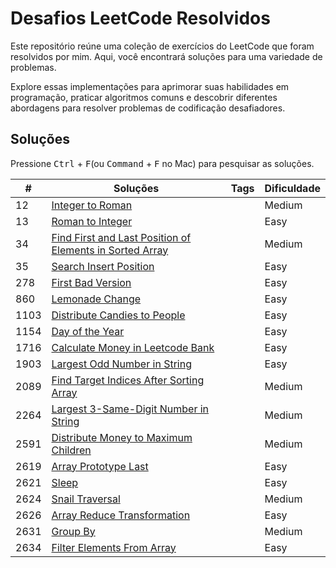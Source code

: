 
# Desafios LeetCode Resolvidos

Este repositório reúne uma coleção de exercícios do LeetCode que foram resolvidos por mim. Aqui, você encontrará soluções para uma variedade de problemas.

Explore essas implementações para aprimorar suas habilidades em programação, praticar algoritmos comuns e descobrir diferentes abordagens para resolver problemas de codificação desafiadores.

## Soluções

Pressione <kbd>Ctrl</kbd> + <kbd>F</kbd>(ou <kbd>Command</kbd> + <kbd>F</kbd> no Mac) para pesquisar as soluções.

| #    | Soluções                                                                                                                                                                 | Tags | Dificuldade |
| ---- | ------------------------------------------------------------------------------------------------------------------------------------------------------------------------ | ---- | ----------- |
| 12   | [Integer to Roman](/solution/12%20-%20Integer%20to%20Roman.js)                                                                                               |      | Medium      |
| 13   | [Roman to Integer](/solution/13%20-%20Roman%20to%20Integer.js)                                                                                               |      | Easy        |
| 34   | [Find First and Last Position of Elements in Sorted Array](/solution/34%20-%20Find%20First%20and%20Last%20Position%20of%20Elements%20in%20Sorted%20Array.js) |      | Medium      |
| 35   | [Search Insert Position](/solution/35%20-%20Search%20Insert%20Position.js)                                                                                   |      | Easy        |
| 278  | [First Bad Version](/solution/278%20-%20First%20Bad%20Version.js)                                                                                            |      | Easy        |
| 860  | [Lemonade Change](/solution/860%20-%20Lemonade%20Change.js)                                                                                                  |      | Easy        |
| 1103 | [Distribute Candies to People](/solution/1103%20-%20Distribute%20Candies%20to%20People.js)                                                                   |      | Easy        |
| 1154 | [Day of the Year](/solution/1154%20-%20Day%20of%20the%20Year.js)                                                                                             |      | Easy        |
| 1716 | [Calculate Money in Leetcode Bank](/solution/1716%20-%20Calculate%20Money%20in%20Leetcode%20Bank.js)                                                         |      | Easy        |
| 1903 | [Largest Odd Number in String](/solution/1903%20-%20Largest%20Odd%20Number%20in%20String.js)                                                                 |      | Easy        |
| 2089 | [Find Target Indices After Sorting Array](/solution/2089%20-%20Find%20Target%20Indices%20After%20Sorting%20Array.js)                                         |      | Medium      |
| 2264 | [Largest 3-Same-Digit Number in String](/solution/2264%20-%20Largest%203-Same-Digit%20Number%20in%20String.js)                                               |      | Medium      |
| 2591 | [Distribute Money to Maximum Children](/solution/2591%20-%20Distribute%20Money%20to%20Maximum%20Children.js)                                                 |      | Medium      |
| 2619 | [Array Prototype Last](/solution/2619%20-%20Array%20Prototype%20Last.js)                                                                                     |      | Easy        |
| 2621 | [Sleep](/solution/2621%20-%20Sleep.js)                                                                                                                       |      | Easy        |
| 2624 | [Snail Traversal](/solution/2624%20-%20Snail%20Traversal.js)                                                                                                 |      | Medium      |
| 2626 | [Array Reduce Transformation](/solution/2626%20-%20Array%20Reduce%20Transformation.js)                                                                       |      | Easy        |
| 2631 | [Group By](/solution/2631%20-%Group%20By)                                                                                                                    |      | Medium        |
| 2634 | [Filter Elements From Array](/solution/2634%20-%20Filter%20Elements%20From%20Array.js)                                                                       |      | Easy      |